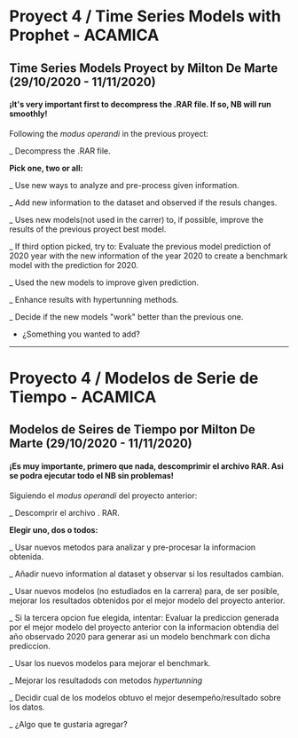 # Proyect 4 / Time Series Models with Prophet - ACAMICA

## Time Series Models Proyect by Milton De Marte (29/10/2020 - 11/11/2020)

#### ¡It's very important first to decompress the .RAR file. If so, NB will run smoothly!

Following the *modus operandi* in the previous proyect: 

_ Decompress the .RAR file.

**Pick one, two or all:**

_ Use new ways to analyze and pre-process given information.

_ Add new information to the dataset and observed if the resuls changes.

_ Uses new models(not used in the carrer) to, if possible, improve the results of the previous proyect best model.

_ If third option picked, try to: Evaluate the previous model prediction of 2020 year with the new information of the year 2020 to create a benchmark model with the prediction for 2020.

_ Used the new models to improve given prediction.

_ Enhance results with hypertunning methods.

_ Decide if the new models "work" better than the previous one.

- ¿Something you wanted to add?

- - - - - - - - - - - - - - - - - - - - - - - - - - - - - - - - - - - - - - - - - - - - - - - - - - - - - - - 



# Proyecto 4 / Modelos de Serie de Tiempo - ACAMICA

## Modelos de Seires de Tiempo por Milton De Marte (29/10/2020 - 11/11/2020)

#### ¡Es muy importante, primero que nada, descomprimir el archivo RAR. Asi se podra ejecutar todo el NB sin problemas!

Siguiendo el *modus operandi* del proyecto anterior:

_ Descomprir el archivo . RAR.

**Elegir uno, dos o todos:**

_ Usar nuevos metodos para analizar y pre-procesar la informacion obtenida.

_ Añadir nuevo information al dataset y observar si los resultados cambian.

_ Usar nuevos modelos (no estudiados en la carrera) para, de ser posible, mejorar los resultados obtenidos por el mejor modelo del proyecto anterior.

_ Si la tercera opcion fue elegida, intentar: Evaluar la prediccion generada por el mejor modelo del proyecto anterior con la informacion obtendia del año observado 2020 para generar asi un modelo benchmark con dicha prediccion.

_ Usar los nuevos modelos para mejorar el benchmark.

_ Mejorar los resultadods con metodos *hypertunning*

_ Decidir cual de los modelos obtuvo el mejor desempeño/resultado sobre los datos.

_ ¿Algo que te gustaria agregar?

